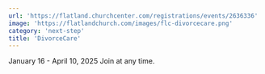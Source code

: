 ```yaml
---
url: 'https://flatland.churchcenter.com/registrations/events/2636336'
image: 'https://flatlandchurch.com/images/flc-divorcecare.png'
category: 'next-step'
title: 'DivorceCare'
---
```


January 16 - April 10, 2025
Join at any time.
